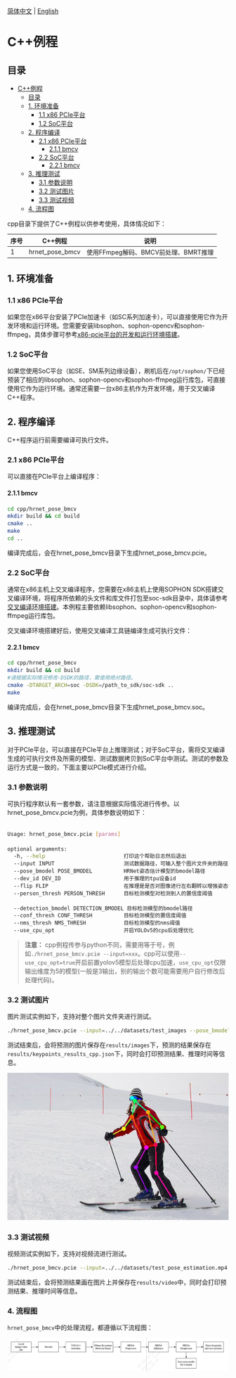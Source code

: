 [简体中文](./README.md) | [English](./README_EN.md)

# C++例程

## 目录

- [C++例程](#c++例程)
  - [目录](#目录)
  - [1. 环境准备](#1-环境准备)
    - [1.1 x86 PCIe平台](#11-x86-pcie平台)
    - [1.2 SoC平台](#12-soc平台)
  - [2. 程序编译](#2-程序编译)
    - [2.1 x86 PCIe平台](#21-x86-pcie平台)
      - [2.1.1 bmcv](#211-bmcv)
    - [2.2 SoC平台](#22-soc平台)
      - [2.2.1 bmcv](#221-bmcv)
  - [3. 推理测试](#3-推理测试)
    - [3.1 参数说明](#31-参数说明)
    - [3.2 测试图片](#32-测试图片)
    - [3.3 测试视频](#33-测试视频)
  - [4. 流程图](#4-流程图)


cpp目录下提供了C++例程以供参考使用，具体情况如下：

| 序号 | C++例程        | 说明                               |
| -- | --------------- | ---------------------------------- |
| 1  | hrnet_pose_bmcv | 使用FFmpeg解码、BMCV前处理、BMRT推理 |

## 1. 环境准备

### 1.1 x86 PCIe平台

如果您在x86平台安装了PCIe加速卡（如SC系列加速卡），可以直接使用它作为开发环境和运行环境。您需要安装libsophon、sophon-opencv和sophon-ffmpeg，具体步骤可参考[x86-pcie平台的开发和运行环境搭建](../../../docs/Environment_Install_Guide.md#3-x86-pcie平台的开发和运行环境搭建)。

### 1.2 SoC平台

如果您使用SoC平台（如SE、SM系列边缘设备），刷机后在`/opt/sophon/`下已经预装了相应的libsophon、sophon-opencv和sophon-ffmpeg运行库包，可直接使用它作为运行环境。通常还需要一台x86主机作为开发环境，用于交叉编译C++程序。

## 2. 程序编译

C++程序运行前需要编译可执行文件。

### 2.1 x86 PCIe平台

可以直接在PCIe平台上编译程序：

#### 2.1.1 bmcv

```bash
cd cpp/hrnet_pose_bmcv
mkdir build && cd build
cmake .. 
make
cd ..
```

编译完成后，会在hrnet_pose_bmcv目录下生成hrnet_pose_bmcv.pcie。

### 2.2 SoC平台

通常在x86主机上交叉编译程序，您需要在x86主机上使用SOPHON SDK搭建交叉编译环境，将程序所依赖的头文件和库文件打包至soc-sdk目录中，具体请参考[交叉编译环境搭建](../../../docs/Environment_Install_Guide.md#41-交叉编译环境搭建)。本例程主要依赖libsophon、sophon-opencv和sophon-ffmpeg运行库包。

交叉编译环境搭建好后，使用交叉编译工具链编译生成可执行文件：

#### 2.2.1 bmcv

```bash
cd cpp/hrnet_pose_bmcv
mkdir build && cd build
#请根据实际情况修改-DSDK的路径，需使用绝对路径。
cmake -DTARGET_ARCH=soc -DSDK=/path_to_sdk/soc-sdk ..  
make
```

编译完成后，会在hrnet_pose_bmcv目录下生成hrnet_pose_bmcv.soc。

## 3. 推理测试

对于PCIe平台，可以直接在PCIe平台上推理测试；对于SoC平台，需将交叉编译生成的可执行文件及所需的模型、测试数据拷贝到SoC平台中测试。测试的参数及运行方式是一致的，下面主要以PCIe模式进行介绍。

### 3.1 参数说明

可执行程序默认有一套参数，请注意根据实际情况进行传参。以hrnet_pose_bmcv.pcie为例，具体参数说明如下：

```bash

Usage: hrnet_pose_bmcv.pcie [params] 

optional arguments:
  -h, --help                         打印这个帮助日志然后退出
  --input INPUT                      测试数据路径，可输入整个图片文件夹的路径或者视频路径
  --pose_bmodel POSE_BMODEL          HRNet姿态估计模型的bmodel路径
  --dev_id DEV_ID                    用于推理的tpu设备id
  --flip FLIP                        在推理是是否对图像进行左右翻转以增强姿态估计检测效果
  --person_thresh PERSON_THRESH      目标检测模型对检测到人的置信度阈值
  
  --detection_bmodel DETECTION_BMODEL 目标检测模型的bmodel路径
  --conf_thresh CONF_THRESH          目标检测模型的置信度阈值
  --nms_thresh NMS_THRESH            目标检测模型的nms阈值
  --use_cpu_opt                      开启YOLOv5的cpu后处理优化
```

> **注意：** cpp例程传参与python不同，需要用等于号，例如`./hrnet_pose_bmcv.pcie --input=xxx`。cpp可以使用`--use_cpu_opt=true`开启前置yolov5模型后处理cpu加速，`use_cpu_opt`仅限输出维度为5的模型(一般是3输出，别的输出个数可能需要用户自行修改后处理代码)。

### 3.2 测试图片

图片测试实例如下，支持对整个图片文件夹进行测试。

```bash
./hrnet_pose_bmcv.pcie --input=../../datasets/test_images --pose_bmodel=../../models/BM1684X/hrnet_w32_256x192_int8.bmodel --person_thresh=0.5 --detection_bmodel=../../models/BM1684X/yolov5s_v6.1_3output_int8_4b.bmodel --conf_thresh=0.01 --nms_thresh=0.6 --classnames=../../datasets/coco.names
```

测试结束后，会将预测的图片保存在`results/images`下，预测的结果保存在`results/keypoints_results_cpp.json`下，同时会打印预测结果、推理时间等信息。

![res](../pics/785_cpp_bmcv.jpg)


### 3.3 测试视频

视频测试实例如下，支持对视频流进行测试。

```bash
./hrnet_pose_bmcv.pcie --input=../../datasets/test_pose_estimation.mp4 --pose_bmodel=./model/hrnet_W32_256_192_1684x_int8.bmodel --person_thresh=0.5 --detection_bmodel=./model/yolov5s_v6.1_3output_int8_4b.bmodel --conf_thresh=0.01 --nms_thresh=0.6 --classnames=../../datasets/coco.names
```

测试结束后，会将预测结果画在图片上并保存在`results/video`中，同时会打印预测结果、推理时间等信息。


### 4. 流程图

`hrnet_pose_bmcv`中的处理流程，都遵循以下流程图：

![flowchart](../pics/Flowchart.png)